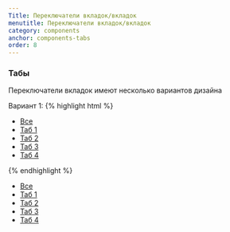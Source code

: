 ```yaml
---
Title: Переключатели вкладок/вкладок
menutitle: Переключатели вкладок/вкладок
category: components
anchor: components-tabs
order: 8
---
```


### Табы
Переключатели вкладок имеют несколько вариантов дизайна

Вариант 1:
{% highlight html %}
<ul class="tabs__link js-linksNavTabs pt-10 pb-10" role="tablist">
  <li class="active">
    <a href="#tab-0" role="tab" data-toggle="tab">Все</a>
  </li>
  <li class="">
    <a href="#tab-1" role="tab" data-toggle="tab" data-id="1">Таб 1</a>
  </li>
  <li class="">
    <a href="#tab-2" role="tab" data-toggle="tab" data-id="2">Таб 2</a>
  </li>
  <li class="">
    <a href="#tab-3" role="tab" data-toggle="tab" data-id="3">Таб 3</a>
  </li>
  <li class="">
    <a href="#tab-4" role="tab" data-toggle="tab" data-id="4">Таб 4</a>
  </li>
</ul>
{% endhighlight %}

<div class="bs-docs-example">
<ul class="tabs__link js-linksNavTabs pt-10 pb-10" role="tablist">
  <li class="active">
    <a href="#tab-0" role="tab" data-toggle="tab">Все</a>
  </li>
  <li class="">
    <a href="#tab-1" role="tab" data-toggle="tab" data-id="1">Таб 1</a>
  </li>
  <li class="">
    <a href="#tab-2" role="tab" data-toggle="tab" data-id="2">Таб 2</a>
  </li>
  <li class="">
    <a href="#tab-3" role="tab" data-toggle="tab" data-id="3">Таб 3</a>
  </li>
  <li class="">
    <a href="#tab-4" role="tab" data-toggle="tab" data-id="4">Таб 4</a>
  </li>
</ul>
</div>